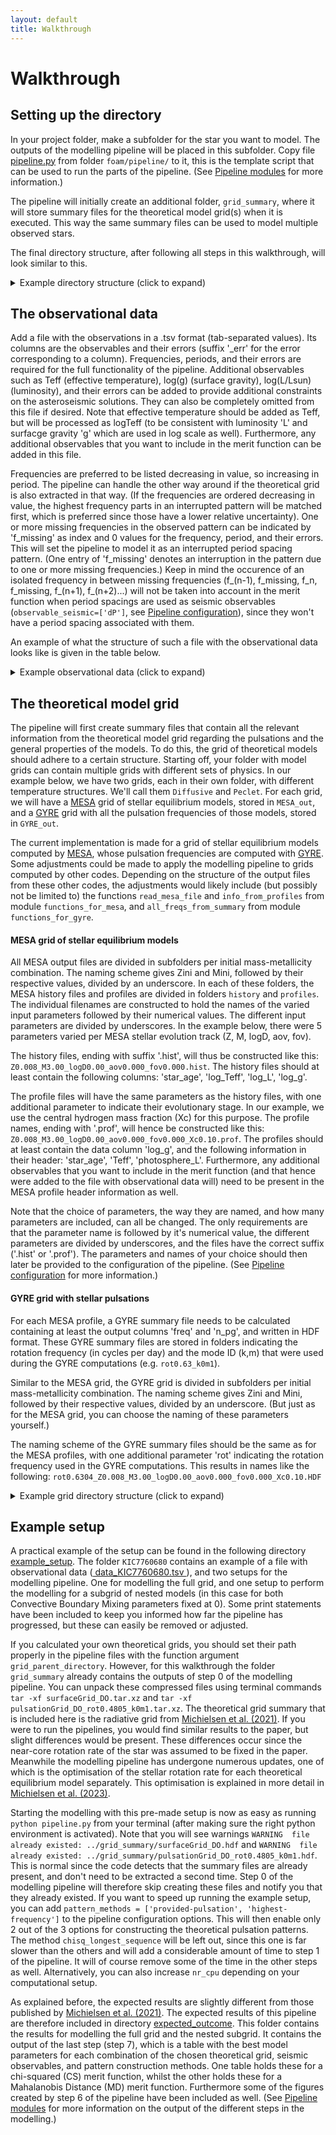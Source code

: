 ```yaml
---
layout: default
title: Walkthrough
---
```

# Walkthrough

## Setting up the directory
  In your project folder, make a subfolder for the star you want to model.
  The outputs of the modelling pipeline will be placed in this subfolder.
  Copy file <a href="https://github.com/MichielsenM/FOAM/blob/master/foam/pipeline/pipeline.py" target="_blank"> pipeline.py</a> from folder `foam/pipeline/` to it, this is the template script that can be used to run the parts of the pipeline. (See [Pipeline modules](./Pipeline.md) for more information.)

  The pipeline will initially create an additional folder, `grid_summary`, where it will store summary files for the theoretical model grid(s) when it is executed. This way the same summary files can be used to model multiple observed stars.

  The final directory structure, after following all steps in this walkthrough, will look similar to this.

  <details>
  <summary> Example directory structure (click to expand) </summary>
  (You can choose different names for all the files and folders, only folder `grid_summary` will be automatically generated and has a fixed name.)
  <pre>
  project_folder
  │
  └───grid_summary
  │
  └───star1
  │   │   data_KIC000.tsv
  │   │   pipeline.py
  |
  └───star2
  │   │   data_KIC001.tsv
  │   │   pipeline.py
  </pre>
  </details>


## The observational data
 Add a file with the observations in a .tsv format (tab-separated values). Its columns are the observables and their errors (suffix '\_err' for the error corresponding to a column). Frequencies, periods, and their errors are required for the full functionality of the pipeline. Additional observables such as Teff (effective temperature), log(g) (surface gravity), log(L/Lsun) (luminosity), and their errors can be added to provide additional constraints on the asteroseismic solutions. They can also be completely omitted from this file if desired. Note that effective temperature should be added as Teff, but will be processed as logTeff (to be consistent with luminosity 'L' and surfacge gravity 'g' which are used in log scale as well).
 Furthermore, any additional observables that you want to include in the merit function can be added in this file.

 Frequencies are preferred to be listed decreasing in value, so increasing in period. The pipeline can handle the other way around if the theoretical grid is also extracted in that way. (If the frequencies are ordered decreasing in value, the highest frequency parts in an interrupted pattern will be matched first, which is preferred since those have a lower relative uncertainty). One or more missing frequencies in the observed pattern can be indicated by 'f_missing' as index and 0 values for the frequency, period, and their errors. This will set the pipeline to model it as an interrupted period spacing pattern. (One entry of 'f_missing' denotes an interruption in the pattern due to one or more missing frequencies.) 
Keep in mind the occurence of an isolated frequency in between missing frequencies (f_(n-1), f_missing, f_n, f_missing, f_(n+1), f_(n+2)...) will not be taken into account in the merit function when period spacings are used as seismic observables (`observable_seismic=['dP']`, see [Pipeline configuration](./Configuration.md)), since they won't have a period spacing associated with them.

An example of what the structure of such a file with the observational data looks like is given in the table below.

  <details>
  <summary> Example observational data (click to expand) </summary>
  You can add additional observables that you want to include in the merit function to the observations by adding extra columns like the ones for logL and logL_err.
  (See also <a href="https://github.com/MichielsenM/FOAM/blob/master/example_setup/KIC7760680/data_KIC7760680.tsv" target="_blank"> data_KIC7760680.tsv </a> from the example setup explained further down on this page.)

  <table>
    <tr>
      <th>index</th>
      <th>frequency</th>
      <th>frequency_err</th>
      <th>period</th>
      <th>period_err</th>
      <th>Teff</th>
      <th>Teff_err</th>
      <th>logg</th>
      <th>logg_err</th>
      <th>logL</th>
      <th>logL_err</th>
    </tr>
    <tr>
      <td>f1</td>
      <td>1.11</td>
      <td>4e-5</td>
      <td>0.9009 </td>
      <td>3e-5 </td>
      <td>15200 </td>
      <td>200 </td>
      <td>3.8 </td>
      <td>0.1 </td>
      <td>2.21 </td>
      <td>0.04 </td>
    </tr>
    <tr>
      <td>f2 </td>
      <td>1.04 </td>
      <td>5e-5 </td>
      <td>0.9615 </td>
      <td>4e-5 </td>
    </tr>
    <tr>
      <td>f3 </td>
      <td>0.98 </td>
      <td>2e-5 </td>
      <td>1.0204 </td>
      <td>1e-5 </td>
    </tr>
    <tr>
      <td>f_missing </td>
      <td>0 </td>
      <td>0 </td>
      <td>0 </td>
      <td>0 </td>
    </tr>
    <tr>
      <td>f4 </td>
      <td>0.87 </td>
      <td>2e-5 </td>
      <td>1.1494 </td>
      <td>1e-5 </td>
    </tr>      
  </table> 
  </details>

## The theoretical model grid
The pipeline will first create summary files that contain all the relevant information from the theoretical model grid regarding the pulsations and the general properties of the models. 
To do this, the grid of theoretical models should adhere to a certain structure.
Starting off, your folder with model grids can contain multiple grids with different sets of physics. In our example below, we have two grids, each in their own folder, with different temperature structures. We'll call them `Diffusive` and `Peclet`.
For each grid, we will have a <a href="https://docs.mesastar.org/en/latest/index.html" target="_blank"> MESA</a> grid of stellar equilibrium models, stored in `MESA_out`, and a <a href="https://gyre.readthedocs.io/en/stable/" target="_blank"> GYRE</a> grid with all the pulsation frequencies of those models, stored in `GYRE_out`.

The current implementation is made for a grid of stellar equilibrium models computed by <a href="https://docs.mesastar.org/en/latest/index.html" target="_blank"> MESA</a>, whose pulsation frequencies are computed with <a href="https://gyre.readthedocs.io/en/stable/" target="_blank"> GYRE</a>. Some adjustments could be made to apply the modelling pipeline to grids computed by other codes. Depending on the structure of the output files from these other codes, the adjustments would likely include (but possibly not be limited to) the functions `read_mesa_file` and `info_from_profiles` from module `functions_for_mesa`, and `all_freqs_from_summary` from module `functions_for_gyre`.

#### MESA grid of stellar equilibrium models
All MESA output files are divided in subfolders per initial mass-metallicity combination. The naming scheme gives Zini and Mini, followed by their respective values, divided by an underscore.
In each of these folders, the MESA history files and profiles are divided in folders `history` and `profiles`. The individual filenames are constructed to hold the names of the varied input parameters followed by their numerical values. The different input parameters are divided by underscores.
In the example below, there were 5 parameters varied per MESA stellar evolution track (Z, M, logD, aov, fov).

The history files, ending with suffix '.hist', will thus be constructed like this: `Z0.008_M3.00_logD0.00_aov0.000_fov0.000.hist`.
The history files should at least contain the following columns: 'star_age', 'log_Teff', 'log_L', 'log_g'.

The profile files will have the same parameters as the history files, with one additional parameter to indicate their evolutionary stage. In our example, we use the central hydrogen mass fraction (Xc) for this purpose. The profile names, ending with '.prof', will hence be constructed like this: `Z0.008_M3.00_logD0.00_aov0.000_fov0.000_Xc0.10.prof`.
The profiles should at least contain the data column 'log_g', and the following information in their header: 'star_age', 'Teff', 'photosphere_L'.
Furthermore, any additional observables that you want to include in the merit function (and that hence were added to the file with observational data will) need to be present in the MESA profile header information as well.

Note that the choice of parameters, the way they are named, and how many parameters are included, can all be changed. The only requirements are that the parameter name is followed by it's numerical value, the different parameters are divided by underscores, and the files have the correct suffix ('.hist' or '.prof'). The parameters and names of your choice should then later be provided to the configuration of the pipeline. (See [Pipeline configuration](./Configuration.md) for more information.)

#### GYRE grid with stellar pulsations
For each MESA profile, a GYRE summary file needs to be calculated containing at least the output columns 'freq' and 'n_pg', and written in HDF format. These GYRE summary files are stored in folders indicating the rotation frequency (in cycles per day) and the mode ID (k,m) that were used during the GYRE computations (e.g. `rot0.63_k0m1`).

Similar to the MESA grid, the GYRE grid is divided in subfolders per initial mass-metallicity combination. The naming scheme gives Zini and Mini, followed by their respective values, divided by an underscore. (But just as for the MESA grid, you can choose the naming of these parameters yourself.)

The naming scheme of the GYRE summary files should be the same as for the MESA profiles, with one additional parameter 'rot' indicating the rotation frequency used in the GYRE computations. This results in names like the following:
`rot0.6304_Z0.008_M3.00_logD0.00_aov0.000_fov0.000_Xc0.10.HDF`

<details>
<summary> Example grid directory structure (click to expand) </summary>
<pre>
Model_grids   
│
└───Diffusive
│   │
│   └───MESA_out
|   |   |
│   |   └───Zini0.008_Mini3.00
│   |   │   |
│   |   │   └───history
│   |   │   |   |   Z0.008_M3.00_logD0.00_aov0.000_fov0.000.hist
│   |   │   |   |   Z0.008_M3.00_logD0.00_aov0.000_fov0.005.hist
│   |   │   |   |   ...
│   |   │   |
│   |   │   └───profiles
│   |   │   |   |   Z0.008_M3.00_logD0.00_aov0.000_fov0.000_Xc0.10.prof
│   |   │   |   |   Z0.008_M3.00_logD0.00_aov0.000_fov0.000_Xc0.11.prof
│   |   │   |   |   ...
│   |   │
│   |   └───Zini0.008_Mini3.10
│   |   │   |
│   |   │   └───history
│   |   │   |   |   Z0.008_M3.10_logD0.00_aov0.000_fov0.000.hist
│   |   │   |   |   Z0.008_M3.10_logD0.00_aov0.000_fov0.005.hist
│   |   │   |   |   ...
│   |   │   |
│   |   │   └───profiles
│   |   │   |   |   Z0.008_M3.10_logD0.00_aov0.000_fov0.000_Xc0.10.prof
│   |   │   |   |   Z0.008_M3.10_logD0.00_aov0.000_fov0.000_Xc0.11.prof
│   |   │   |   |   ...
│   |   │
│   |   │   ...
│   |   
│   └───GYRE_out
│   |   │
│   |   └─── rot0.6304_k0m1
|   |   |   |
│   |   |   └───Zini0.008_Mini3.00
|   |   |   |   rot0.6304_Z0.008_M3.00_logD0.00_aov0.000_fov0.000_Xc0.10.HDF
|   |   |   |   rot0.6304_Z0.008_M3.00_logD0.00_aov0.000_fov0.000_Xc0.11.HDF
|   |   |   |   ...
|   |   |   |
│   |   |   └───Zini0.008_Mini3.10
|   |   |   |   rot0.6304_Z0.008_M3.10_logD0.00_aov0.000_fov0.000_Xc0.10.HDF
|   |   |   |   rot0.6304_Z0.008_M3.10_logD0.00_aov0.000_fov0.000_Xc0.11.HDF
|   |   |   |   ...
|   |   |   |
│   |   |   └───...
│   |   │
│   |   └─── rot1.13_k1m0
|   |   |   |
│   |   |   └───Zini0.008_Mini3.00
|   |   |   |   rot1.13_Z0.008_M3.00_logD0.00_aov0.000_fov0.000_Xc0.10.HDF
|   |   |   |   rot1.13_Z0.008_M3.00_logD0.00_aov0.000_fov0.000_Xc0.11.HDF
|   |   |   |   ...
|   |   |   |
│   |   |   └───Zini0.008_Mini3.10
|   |   |   |   rot1.13_Z0.008_M3.10_logD0.00_aov0.000_fov0.000_Xc0.10.HDF
|   |   |   |   rot1.13_Z0.008_M3.10_logD0.00_aov0.000_fov0.000_Xc0.11.HDF
|   |   |   |   ...
|   |   |   |
│   |   |   └───...
│
└───Peclet
│   │
│   └───MESA_out
│   |   │
│   |   └─── ...
│   │
│   └───GYRE_out
│   |   │
│   |   └───...

</pre>
</details>


## Example setup

A practical example of the setup can be found in the following directory <a href="https://github.com/MichielsenM/FOAM/tree/master/example_setup" target="_blank"> example_setup</a>.
The folder `KIC7760680` contains an example of a file with observational data (<a href="https://github.com/MichielsenM/FOAM/blob/master/example_setup/KIC7760680/data_KIC7760680.tsv" target="_blank"> data_KIC7760680.tsv </a> ), and two setups for the modelling pipeline. One for modelling the full grid, and one setup to perform the modelling for a subgrid of nested models (in this case for both Convective Boundary Mixing parameters fixed at 0). Some print statements have been included to keep you informed how far the pipeline has progressed, but these can easily be removed or adjusted.

If you calculated your own theoretical grids, you should set their path properly in the pipeline files with the function argument `grid_parent_directory`. However, for this walkthrough the folder `grid_summary` already contains the outputs of step 0 of the modelling pipeline. You can unpack these compressed files using terminal commands `tar -xf surfaceGrid_DO.tar.xz` and `tar -xf pulsationGrid_DO_rot0.4805_k0m1.tar.xz`.
The theoretical grid summary that is included here is the radiative grid from <a href="https://doi.org/10.1051/0004-6361/202039926" target="_blank"> Michielsen et al. (2021)</a>. If you were to run the pipelines, you would find similar results to the paper, but slight differences would be present. These differences occur since the near-core rotation rate of the star was assumed to be fixed in the paper. Meanwhile the modelling pipeline has undergone numerous updates, one of which is the optimisation of the stellar rotation rate for each theoretical equilibrium model separately. 
This optimisation is explained in more detail in <a href="https://arxiv.org/abs/2309.13123" target="_blank"> Michielsen et al. (2023)</a>.

Starting the modelling with this pre-made setup is now as easy as running `python pipeline.py` from your terminal (after making sure the right python environment is activated).
Note that you will see warnings `WARNING  file already existed: ../grid_summary/surfaceGrid_DO.hdf` and `WARNING  file already existed: ../grid_summary/pulsationGrid_DO_rot0.4805_k0m1.hdf`. This is normal since the code detects that the summary files are already present, and don't need to be extracted a second time. Step 0 of the modelling pipeline will therefore skip creating these files and notify you that they already existed. If you want to speed up running the example setup, you can add `pattern_methods = ['provided-pulsation', 'highest-frequency']` to the pipeline configuration options. This will then enable only 2 out of the 3 options for constructing the theoretical pulsation patterns. The method `chisq_longest_sequence` will be left out, since this one is far slower than the others and will add a considerable amount of time to step 1 of the pipeline. It will of course remove some of the time in the other steps as well. Alternatively, you can also increase `nr_cpu` depending on your computational setup.

As explained before, the expected results are slightly different from those published by <a href="https://doi.org/10.1051/0004-6361/202039926" target="_blank"> Michielsen et al. (2021)</a>. The expected results of this pipeline are therefore included in directory <a href="https://github.com/MichielsenM/FOAM/tree/master/example_setup/expected_outcome" target="_blank"> expected_outcome</a>. This folder contains the results for modelling the full grid and the nested subgrid. It contains the output of the last step (step 7), which is a table with the best model parameters for each combination of the chosen theoretical grid, seismic observables, and pattern construction methods. One table holds these for a chi-squared (CS) merit function, whilst the other holds these for a Mahalanobis Distance (MD) merit function. Furthermore some of the figures created by step 6 of the pipeline have been included as well. (See [Pipeline modules](./Pipeline.md) for more information on the output of the different steps in the modelling.)


